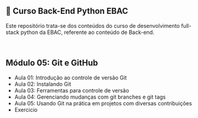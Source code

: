 ## 📝 Curso Back-End Python EBAC
Este repositório trata-se dos conteúdos do curso de desenvolvimento full-stack python da EBAC, referente ao conteúdo de Back-end.

<br>

## Módulo 05: Git e GitHub
- Aula 01: Introdução ao controle de versão Git
- Aula 02: Instalando Git 
- Aula 03: Ferramentas para controle de versão 
- Aula 04: Gerenciando mudanças com git branches e git tags
- Aula 05: Usando Git na prática em projetos com diversas contribuições
- Exercicio 
